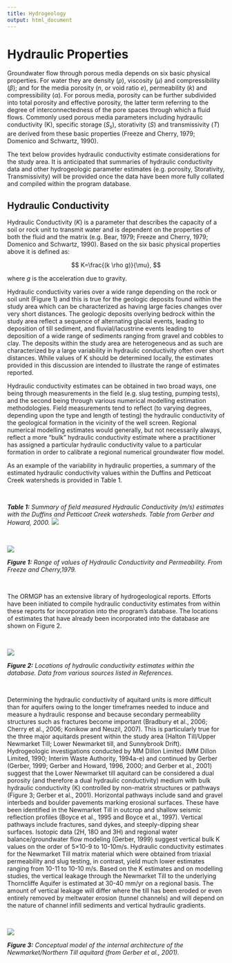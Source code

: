 ```yaml
---
title: Hydrogeology
output: html_document
---
```


# Hydraulic Properties

Groundwater flow through porous media depends on six basic physical properties.  For water they are density $(\rho)$, viscosity $(\mu)$ and compressibility $(\beta)$; and for the media porosity ($n$, or void ratio $e$), permeability $(k)$ and compressibility $(\alpha)$.  For porous media, porosity can be further subdivided into total porosity and effective porosity, the latter term referring to the degree of interconnectedness of the pore spaces through which a fluid flows.  Commonly used porous media parameters including hydraulic conductivity (K), specific storage $(S_s)$, storativity $(S)$ and transmissivity $(T)$ are derived from these basic properties (Freeze and Cherry, 1979; Domenico and Schwartz, 1990). 

The text below provides hydraulic conductivity estimate considerations for the study area.  It is anticipated that summaries of hydraulic conductivity data and other hydrogeologic parameter estimates (e.g. porosity, Storativity, Transmissivity) will be provided once the data have been more fully collated and compiled within the program database.

## Hydraulic Conductivity

Hydraulic Conductivity $(K)$ is a parameter that describes the capacity of a soil or rock unit to transmit water and is dependent on the properties of both the fluid and the matrix (e.g. Bear, 1979; Freeze and Cherry, 1979; Domenico and Schwartz, 1990).  Based on the six basic physical properties above it is defined as:

$$
    K=\frac{(k \rho g)}{\mu},
$$

where $g$ is the acceleration due to gravity.

Hydraulic conductivity varies over a wide range depending on the rock or soil unit (Figure 1) and this is true for the geologic deposits found within the study area which can be characterized as having large facies changes over very short distances.  The geologic deposits overlying bedrock within the study area reflect a sequence of alternating glacial events, leading to deposition of till sediment, and fluvial/lacustrine events leading to deposition of a wide range of sediments ranging from gravel and cobbles to clay.  The deposits within the study area are heterogeneous and as such are characterized by a large variability in hydraulic conductivity often over short distances.  While values of K should be determined locally, the estimates provided in this discussion are intended to illustrate the range of estimates reported.  

Hydraulic conductivity estimates can be obtained in two broad ways, one being through measurements in the field (e.g. slug testing, pumping tests), and the second being through various numerical modelling estimation methodologies.  Field measurements tend to reflect (to varying degrees, depending upon the type and length of testing) the hydraulic conductivity of the geological formation in the vicinity of the well screen.  Regional numerical modelling estimates would generally, but not necessarily always, reflect a more “bulk” hydraulic conductivity estimate where a practitioner has assigned a particular hydraulic conductivity value to a particular formation in order to calibrate a regional numerical groundwater flow model.

As an example of the variability in hydraulic properties, a summary of the estimated hydraulic conductivity values within the Duffins and Petticoat Creek watersheds is provided in Table 1.

<br>

_**Table 1:** Summary of field measured Hydraulic Conductivity (m/s) estimates with the Duffins and Petticoat Creek watersheds.  Table from Gerber and Howard, 2000._
![](fig/table_201_20hydro_edited.webp)

<br>

![](fig/figure_201_20hydro_20prop_edited.webp)

_**Figure 1:** Range of values of Hydraulic Conductivity and Permeability.  From Freeze and Cherry,1979._

<br>

The ORMGP has an extensive library of hydrogeological reports.  Efforts have been initiated to compile hydraulic conductivity estimates from within these reports for incorporation into the program’s database. The locations of estimates that have already been incorporated into the database are shown on Figure 2. 

<br>

![](fig/fig%202%20hydro.webp)

_**Figure 2:**  Locations of hydraulic conductivity estimates within the database.  Data from various sources listed in References._

<br>

Determining the hydraulic conductivity of aquitard units is more difficult than for aquifers owing to the longer timeframes needed to induce and measure a hydraulic response and because secondary permeability structures such as fractures become important  (Bradbury et al., 2006; Cherry et al., 2006; Konikow and Neuzil, 2007).  This is particularly true for the three major aquitards present within the study area (Halton Till/Upper Newmarket Till; Lower Newmarket till, and Sunnybrook Drift).  Hydrogeologic investigations conducted by MM Dillon Limited (MM Dillon Limited, 1990; Interim Waste Authority, 1994a-e) and continued by Gerber (Gerber, 1999; Gerber and Howard, 1996, 2000; and Gerber et al., 2001) suggest that the Lower Newmarket till aquitard can be considered a dual porosity (and therefore a dual hydraulic conductivity) medium with bulk hydraulic conductivity (K) controlled by non-matrix structures or pathways (Figure 3; Gerber et al., 2001).  Horizontal pathways include sand and gravel interbeds and boulder pavements marking erosional surfaces.  These have been identified in the Newmarket Till in outcrop and shallow seismic reflection profiles (Boyce et al., 1995 and Boyce et al., 1997).  Vertical pathways include fractures, sand dykes, and steeply-dipping shear surfaces.  Isotopic data (2H, 18O and 3H) and regional water balance/groundwater flow modeling (Gerber, 1999) suggest vertical bulk K values on the order of 5×10-9 to 10-10m/s.  Hydraulic conductivity estimates for the Newmarket Till matrix material which were obtained from triaxial permeability and slug testing, in contrast, yield much lower estimates ranging from 10-11 to 10-10 m/s.  Based on the K estimates and on modelling studies, the vertical leakage through the Newmarket Till to the underlying Thorncliffe Aquifer is estimated at 30-40 mm/yr on a regional basis.  The amount of vertical leakage will differ where the till has been eroded or even entirely removed by meltwater erosion (tunnel channels) and will depend on the nature of channel infill sediments and vertical hydraulic gradients.

<br>

![](fig/fig_203_20hydro_edited.webp)

_**Figure 3:** Conceptual model of the internal architecture of the Newmarket/Northern Till aquitard (from Gerber et al., 2001)._
